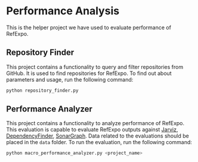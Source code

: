 # Performance Analysis
This is the helper project we have used to evaluate performance of RefExpo.

## Repository Finder
This project contains a functionality to query and filter repositories from GitHub. 
It is used to find repositories for RefExpo.
To find out about parameters and usage, run the following command:
```bash
python repository_finder.py
```

## Performance Analyzer
This project contains a functionality to analyze performance of RefExpo.
This evaluation is capable to evaluate RefExpo outputs against [Jarviz](https://github.com/ExpediaGroup/jarviz), [DependencyFinder](https://depfind.sourceforge.io/), [SonarGraph](https://www.hello2morrow.com/products/sonargraph).
Data related to the evaluations should be placed in the `data` folder.
To run the evaluation, run the following command:
```bash
python macro_performance_analyzer.py <project_name>
```